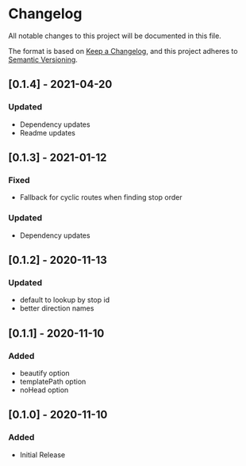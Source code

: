 # Changelog
All notable changes to this project will be documented in this file.

The format is based on [Keep a Changelog](https://keepachangelog.com/en/1.0.0/),
and this project adheres to [Semantic Versioning](https://semver.org/spec/v2.0.0.html).

## [0.1.4] - 2021-04-20
### Updated
- Dependency updates
- Readme updates

## [0.1.3] - 2021-01-12
### Fixed
- Fallback for cyclic routes when finding stop order
### Updated
- Dependency updates

## [0.1.2] - 2020-11-13
### Updated
- default to lookup by stop id
- better direction names

## [0.1.1] - 2020-11-10
### Added
- beautify option
- templatePath option
- noHead option

## [0.1.0] - 2020-11-10
### Added
- Initial Release
